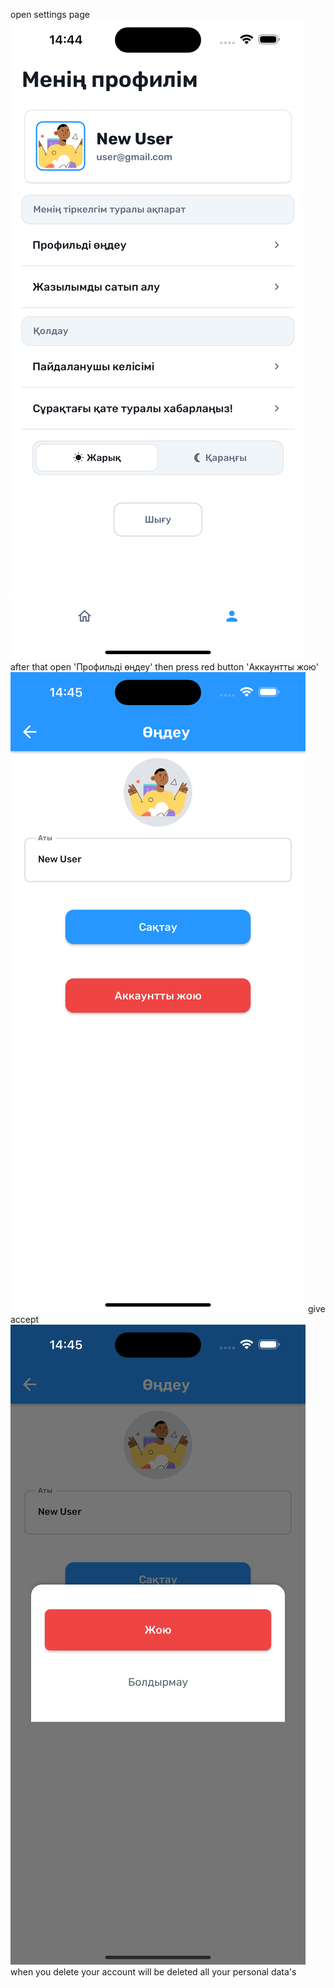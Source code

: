 open settings page
![alt text](images/howtodeleteMyExamaccount/4.png)
after that open 'Профильді өңдеу' then press red button 'Аккаунтты жою'
![alt text](images/howtodeleteMyExamaccount/5.png)
give accept
![alt text](images/howtodeleteMyExamaccount/6.png)
when you delete your account will be deleted all your personal data's